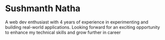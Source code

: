 # Sushmanth Natha

A web dev enthusiast with 4 years of experience in experimenting and building real-world applications. Looking forward for an
exciting opportunity to enhance my technical skills and grow further in career
